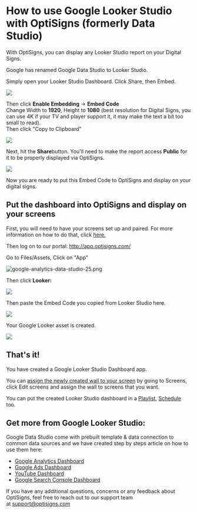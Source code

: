 # How to use Google Looker Studio with OptiSigns (formerly Data Studio)

With OptiSigns, you can display any Looker Studio report on your Digital Signs.

Google has renamed Google Data Studio to Looker Studio.

Simply open your Looker Studio Dashboard. Click Share, then Embed.

![](https://support.optisigns.com/hc/article_attachments/37323656648083)

Then click **Enable Embedding** -> **Embed Code**  
Change Width to **1920**, Height to **1080** (best resolution for Digital Signs, you can use 4K if your TV and player support it, it may make the text a bit too small to read).  
Then click "Copy to Clipboard"

![](https://support.optisigns.com/hc/article_attachments/37323656652051)

Next, hit the **Share**button. You'll need to make the report access **Public** for it to be properly displayed via OptiSigns.

![](https://support.optisigns.com/hc/article_attachments/38473827191571)

Now you are ready to put this Embed Code to OptiSigns and display on your digital signs.

## Put the dashboard into OptiSigns and display on your screens

First, you will need to have your screens set up and paired. For more information on how to do that, click [here.](https://www.optisigns.com/blog/how-to-set-up-digital-signs-with-optisigns-and-amazon-fire-tv)

Then log on to our portal: <http://app.optisigns.com/>

Go to Files/Assets, Click on "App"

![google-analytics-data-studio-25.png](https://support.optisigns.com/hc/article_attachments/360080647414)

Then click **Looker:**

![](https://support.optisigns.com/hc/article_attachments/37323666656659)

Then paste the Embed Code you copied from Looker Studio here.

![](https://support.optisigns.com/hc/article_attachments/37323656657043)

Your Google Looker asset is created.

![](https://support.optisigns.com/hc/article_attachments/37323666678803)

## **That's it!**

You have created a Google Looker Studio Dashboard app.

You can [assign the newly created wall to your screen](https://support.optisigns.com/hc/en-us/articles/360016375153-Assign-content-to-your-screens) by going to Screens, click Edit screens and assign the wall to screens that you want.

You can put the created Looker Studio dashboard in a [Playlist](https://support.optisigns.com/hc/en-us/articles/360016373473-Creating-Using-Playlists), [Schedule](https://support.optisigns.com/hc/en-us/articles/360016981853-Create-and-using-Schedules-with-OptiSigns) too.

## **Get more from Google Looker Studio:**

Google Data Studio come with prebuilt template & data connection to common data sources and we have created step by steps article on how to use them here:

* [Google Analytics Dashboard](https://links.optisigns.com/hCt3)
* [Google Ads Dashboard](https://links.optisigns.com/qris)
* [YouTube Dashboard](https://links.optisigns.com/QbiJ)
* [Google Search Console Dashboard](https://links.optisigns.com/vioc)

If you have any additional questions, concerns or any feedback about OptiSigns, feel free to reach out to our support team at [support@optisigns.com](mailto:support@optisigns.com)